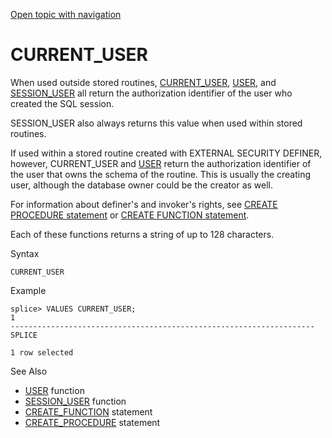 [Open topic with navigation](../../../index.html#Shared/SQLReference/BuiltInFcns/CurrentUser.html)

<a href="" id="BuiltInFcns.CurrentUser"></a>[]()CURRENT\_USER
=============================================================

When used outside stored routines, [<span class="CodeFont">CURRENT\_USER</span>](#), [<span class="CodeFont">USER</span>](User.html), and [<span class="CodeFont">SESSION\_USER</span>](SessionUser.html) all return the authorization identifier of the user who created the SQL session.

<span class="CodeFont">SESSION\_USER</span> also always returns this value when used within stored routines.

If used within a stored routine created with <span class="CodeFont">EXTERNAL SECURITY DEFINER</span>, however, <span class="CodeFont">CURRENT\_USER</span> and <span class="CodeFont">[USER](User.html)</span> return the authorization identifier of the user that owns the schema of the routine. This is usually the creating user, although the database owner could be the creator as well.

For information about definer's and invoker's rights, see [<span class="CodeFont">CREATE PROCEDURE</span> statement](../Statements/CreateProcedure.html) or [<span class="CodeFont">CREATE FUNCTION</span> statement](../Statements/CreateFunction.html).

Each of these functions returns a string of up to 128 characters.

Syntax

``` FcnSyntax
CURRENT_USER
```

Example

``` Example
splice> VALUES CURRENT_USER;
1
--------------------------------------------------------------------
SPLICE

1 row selected
```

See Also

-   [<span class="CodeFont">USER</span>](User.html) function
-   [<span class="CodeFont">SESSION\_USER</span>](SessionUser.html) function
-   [<span class="CodeFont">CREATE\_FUNCTION</span>](../Statements/CreateFunction.html) statement
-   [<span class="CodeFont">CREATE\_PROCEDURE</span>](../Statements/CreateProcedure.html) statement

 


